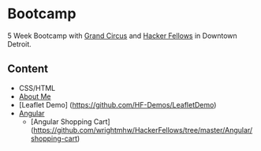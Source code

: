 # Bootcamp

5 Week Bootcamp with [Grand Circus](http://www.grandcircus.co/) and [Hacker Fellows](http://www.hackerfellows.com/#/) in Downtown Detroit.

## Content

* CSS/HTML 
 * [About Me](https://github.com/HF-Demos/AboutMe)
 * [Leaflet Demo] (https://github.com/HF-Demos/LeafletDemo)
* [Angular](https://github.com/wrightmhw/HackerFellows/tree/master/Angular)
  * [Angular Shopping Cart] (https://github.com/wrightmhw/HackerFellows/tree/master/Angular/shopping-cart)

